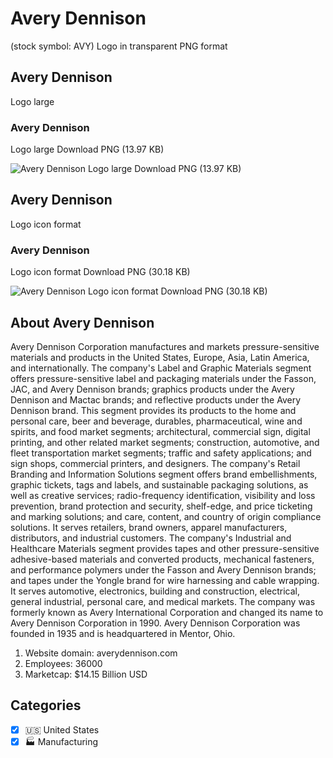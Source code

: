 # Avery Dennison
 (stock symbol: AVY) Logo in transparent PNG format

## Avery Dennison
 Logo large

### Avery Dennison
 Logo large Download PNG (13.97 KB)

![Avery Dennison
 Logo large Download PNG (13.97 KB)](/img/orig/AVY_BIG-5ead6b85.png)

## Avery Dennison
 Logo icon format

### Avery Dennison
 Logo icon format Download PNG (30.18 KB)

![Avery Dennison
 Logo icon format Download PNG (30.18 KB)](/img/orig/AVY-ea7b0dd2.png)

## About Avery Dennison


Avery Dennison Corporation manufactures and markets pressure-sensitive materials and products in the United States, Europe, Asia, Latin America, and internationally. The company's Label and Graphic Materials segment offers pressure-sensitive label and packaging materials under the Fasson, JAC, and Avery Dennison brands; graphics products under the Avery Dennison and Mactac brands; and reflective products under the Avery Dennison brand. This segment provides its products to the home and personal care, beer and beverage, durables, pharmaceutical, wine and spirits, and food market segments; architectural, commercial sign, digital printing, and other related market segments; construction, automotive, and fleet transportation market segments; traffic and safety applications; and sign shops, commercial printers, and designers. The company's Retail Branding and Information Solutions segment offers brand embellishments, graphic tickets, tags and labels, and sustainable packaging solutions, as well as creative services; radio-frequency identification, visibility and loss prevention, brand protection and security, shelf-edge, and price ticketing and marking solutions; and care, content, and country of origin compliance solutions. It serves retailers, brand owners, apparel manufacturers, distributors, and industrial customers. The company's Industrial and Healthcare Materials segment provides tapes and other pressure-sensitive adhesive-based materials and converted products, mechanical fasteners, and performance polymers under the Fasson and Avery Dennison brands; and tapes under the Yongle brand for wire harnessing and cable wrapping. It serves automotive, electronics, building and construction, electrical, general industrial, personal care, and medical markets. The company was formerly known as Avery International Corporation and changed its name to Avery Dennison Corporation in 1990. Avery Dennison Corporation was founded in 1935 and is headquartered in Mentor, Ohio.

1. Website domain: averydennison.com
2. Employees: 36000
3. Marketcap: $14.15 Billion USD


## Categories
- [x] 🇺🇸 United States
- [x] 🏭 Manufacturing
